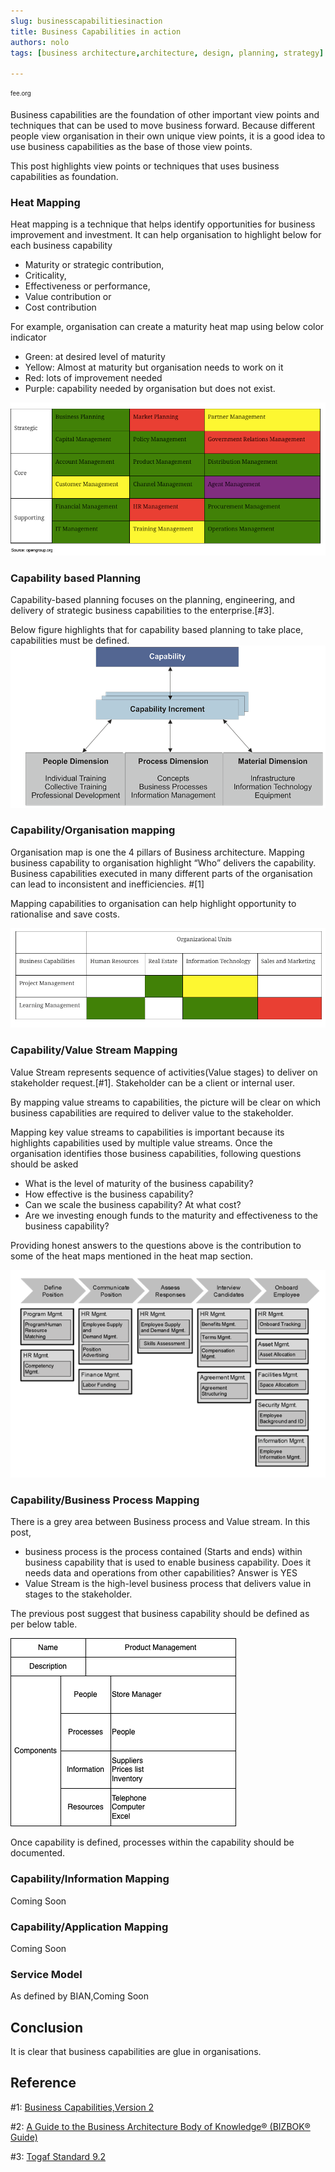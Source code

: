 ```yaml
---
slug: businesscapabilitiesinaction
title: Business Capabilities in action
authors: nolo
tags: [business architecture,architecture, design, planning, strategy]

---
```


<!-- ![rightandwrong](./bizbok-bizarch.png) -->
<sub><sup>fee.org</sup></sub>

Business capabilities are the foundation of other important view points and techniques that can be used to move business forward. Because different people view organisation in their own unique view points, it is a good idea to use business capabilities as the base of those view points.

This post highlights view points or techniques that uses business capabilities as foundation.
<!--truncate-->

### Heat Mapping
Heat mapping is a technique that helps identify opportunities for business improvement and investment. It can help organisation to highlight below for each business capability
- Maturity or strategic contribution, 
- Criticality, 
- Effectiveness or performance, 
- Value contribution or 
- Cost contribution

For example, organisation can create a maturity heat map using below color indicator
- Green: at desired level of maturity
- Yellow: Almost at maturity but organisation needs to work on it
- Red: lots of improvement needed
- Purple: capability needed by organisation but does not exist.

![Heat Map](./heatmap.png)

### Capability based Planning
Capability-based planning focuses on the planning, engineering, and delivery of strategic business capabilities to the enterprise.[#3]. 

Below figure highlights that for capability based planning to take place, capabilities must be defined.
![CapabilityIncrement](./capabilityIncrement.png)

### Capability/Organisation mapping
Organisation map is one the 4 pillars of Business architecture. 
Mapping business capability to organisation highlight “Who” delivers the capability. Business capabilities executed in many different parts of the organisation can lead to inconsistent and inefficiencies. #[1]

Mapping capabilities to organisation can help highlight opportunity to rationalise and save costs. 

![Capability Organisation](./caporganisation.png)

### Capability/Value Stream Mapping
Value Stream represents sequence of activities(Value stages) to deliver on stakeholder request.[#1]. Stakeholder can be a client or internal user.

By mapping value streams to capabilities, the picture will be clear on which business capabilities are required to deliver value to the stakeholder.

Mapping key value streams to capabilities is important because its highlights capabilities used by multiple value streams. Once the organisation identifies those business capabilities, following questions should be asked
- What is the level of maturity of the business capability?
- How effective is the business capability?
- Can we scale the business capability? At what cost?
- Are we investing enough funds to the maturity and effectiveness to the business capability?

Providing honest answers to the questions above is the contribution to some of the heat maps mentioned in the heat map section.

![Value Stream](./valuestream.png)


### Capability/Business Process Mapping

There is a grey area between Business process and Value stream. In this post, 
- business process is the process contained (Starts and ends) within business capability that is used to enable business capability. Does it needs data and operations from other capabilities? Answer is YES
- Value Stream is the high-level  business process that delivers value in stages to the stakeholder. 

The previous post suggest that business capability should be defined as per below table.

![Capability Table](./capabilityTable.png)

Once capability is defined, processes within the capability should be documented. 

### Capability/Information Mapping
Coming Soon

### Capability/Application Mapping

Coming Soon

### Service Model
As defined by BIAN,Coming Soon

## Conclusion
It is clear that business capabilities are glue in organisations. 

## Reference


#1: [Business Capabilities,Version 2](https://pubs.opengroup.org/togaf-standard/business-architecture/business-capabilities.html#_Toc95135880)

#2: [A Guide to the Business Architecture Body of Knowledge® (BIZBOK® Guide)](https://cdn.ymaws.com/www.businessarchitectureguild.org/resource/resmgr/bizbok_8_5/bizbok_v8.5_final_part1.pdf)

#3: [Togaf Standard 9.2](https://pubs.opengroup.org/architecture/togaf9-doc/m/chap28.html)